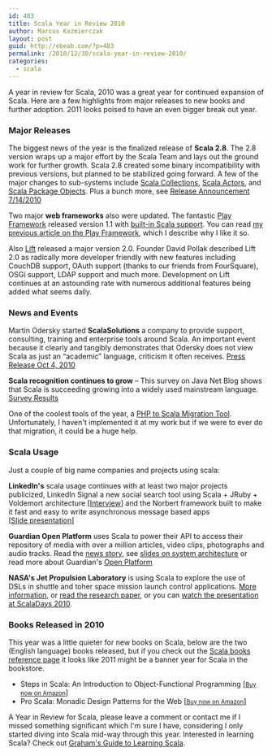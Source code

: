 ```yaml
---
id: 483
title: Scala Year in Review 2010
author: Marcus Kazmierczak
layout: post
guid: http://ebeab.com/?p=483
permalink: /2010/12/30/scala-year-in-review-2010/
categories:
  - scala
---
```

A year in review for Scala, 2010 was a great year for continued expansion of Scala. Here are a few highlights from major releases to new books and further adoption. 2011 looks poised to have an even bigger break out year.

### Major Releases

The biggest news of the year is the finalized release of **Scala 2.8**. The 2.8 version wraps up a major effort by the Scala Team and lays out the ground work for further growth. Scala 2.8 created some binary incompatibility with previous versions, but planned to be stabilized going forward. A few of the major changes to sub-systems include [Scala Collections][1], [Scala Actors][2], and [Scala Package Objects][3]. Plus a bunch more, see [Release Announcement 7/14/2010][4]

Two major **web frameworks** also were updated. The fantastic [Play Framework][5] released version 1.1 with [built-in Scala support][6]. You can read [my previous article on the Play Framework][7], which I describe why I like it so.

Also [Lift][8] released a major version 2.0. Founder David Pollak described Lift 2.0 as radically more developer friendly with new features including CouchDB support, OAuth support (thanks to our friends from FourSquare), OSGi support, LDAP support and much more. Development on Lift continues at an astounding rate with numerous additional features being added what seems daily.

### News and Events

Martin Odersky started **ScalaSolutions** a company to provide support, consulting, training and enterprise tools around Scala. An important event because it clearly and tangibly demonstrates that Odersky does not view Scala as just an &#8220;academic&#8221; language, criticism it often receives. [Press Release Oct 4, 2010][9]

**Scala recognition continues to grow** &#8211; This survey on Java Net Blog shows that Scala is succeeding growing into a widely used mainstream language. [Survey Results][10]

One of the coolest tools of the year, a [PHP to Scala Migration Tool][11]. Unfortunately, I haven't implemented it at my work but if we were to ever do that migration, it could be a huge help.

### Scala Usage

Just a couple of big name companies and projects using scala:

**LinkedIn's** scala usage continues with at least two major projects publicized, LinkedIn Signal a new social search tool using Scala + JRuby + Voldemort architecture [[Interview][12]] and the Norbert framework built to make it fast and easy to write asynchronous message based apps  
[[Slide presentation][13]]

**Guardian Open Platform** uses Scala to power their API to access their repository of media with over a million articles, video clips, photographs and audio tracks. Read the [news story][14], see [slides on system architecture][15] or read more about Guardian's [Open Platform][16]

**NASA's Jet Propulsion Laboratory** is using Scala to explore the use of DSLs in shuttle and toher space mission launch control applications. [More information][17], or [read the research paper][18], or you can [watch the presentation at ScalaDays 2010][19].

### Books Released in 2010

This year was a little quieter for new books on Scala, below are the two (English language) books released, but if you check out the [Scala books reference page][20] it looks like 2011 might be a banner year for Scala in the bookstore.

  * Steps in Scala: An Introduction to Object-Functional Programming [[<small>Buy now on Amazon</small>][21]]
  * Pro Scala: Monadic Design Patterns for the Web [[<small>Buy now on Amazon</small>][22]]



A Year in Review for Scala, please leave a comment or contact me if I missed something significant which I'm sure I have, considering I only started diving into Scala mid-way through this year. Interested in learning Scala? Check out [Graham's Guide to Learning Scala][23].

 [1]: http://www.scala-lang.org/docu/files/collections-api/collections-impl.html
 [2]: http://www.scala-lang.org/docu/files/actors-api/actors_api_guide.html
 [3]: http://www.scala-lang.org/node/7630
 [4]: http://www.scala-lang.org/node/7009
 [5]: http://www.playframework.com/
 [6]: http://www.playframework.com/modules/scala
 [7]: https://mkaz.com/archives/1312/scala-and-the-play-framework/
 [8]: http://liftweb.net/
 [9]: http://www.scala-lang.org/node/7812
 [10]: http://weblogs.java.net/blog/editor/archive/2010/03/12/scala-recognition-continues-grow
 [11]: http://code.google.com/p/php-to-scala-migration-helper/
 [12]: http://www.infoq.com/articles/linkedin-scala-jruby-voldemort
 [13]: http://days2010.scala-lang.org/node/138/159
 [14]: http://www.scala-lang.org/node/6508
 [15]: http://www.slideshare.net/openplatform/the-guardian-open-platform-content-api-implementation
 [16]: http://www.guardian.co.uk/open-platform/what-is-the-open-platform
 [17]: http://www.scala-lang.org/node/6605
 [18]: http://www.havelund.com/Publications/scala-days-2010-dsl.pdf
 [19]: http://days2010.scala-lang.org/node/138/143
 [20]: http://www.scala-lang.org/node/959
 [21]: http://www.amazon.com/gp/product/0521747589?ie=UTF8&tag=mkazcom-20&linkCode=as2&camp=1789&creative=390957&creativeASIN=0521747589
 [22]: http://www.amazon.com/gp/product/143022844X?ie=UTF8&tag=mkazcom-20&linkCode=as2&camp=1789&creative=390957&creativeASIN=143022844X
 [23]: http://grahamhackingscala.blogspot.com/2010/12/guide-to-learning-scala-by-graham.html
